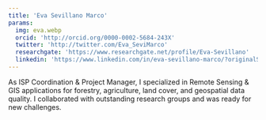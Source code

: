 ```yaml
---
title: 'Eva Sevillano Marco'
params:
  img: eva.webp
  orcid: 'http://orcid.org/0000-0002-5684-243X'
  twitter: 'http://twitter.com/Eva_SeviMarco'
  researchgate: 'https://www.researchgate.net/profile/Eva-Sevillano'
  linkedin: 'https://www.linkedin.com/in/eva-sevillano-marco/?originalSubdomain=es'
---
```


As ISP Coordination & Project Manager, I specialized in Remote Sensing & GIS applications for forestry, agriculture, land cover, and geospatial data quality. I collaborated with outstanding research groups and was ready for new challenges.
